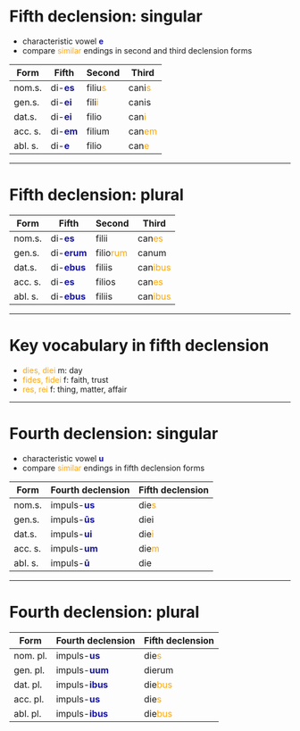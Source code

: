 

# Fifth declension: singular

- characteristic vowel **e**
- compare *similar* endings in second and third declension forms

| Form | Fifth | Second | Third | 
| --- | --- | --- | --- |
| nom.s. | di-**es** | filiu*s* | cani*s* |
| gen.s. | di-**ei** | fili*i* | canis |
| dat.s. | di-**ei** | filio | can*i* |
| acc. s. | di-**em** | filium | can*em* |
| abl. s. | di-**e** | filio | can*e* |



<style scoped>

  em {
    color: orange;
    font-style: normal;
  }
  strong {
    color: 	rgb(24, 23, 162);
  }
</style>

---

# Fifth declension: plural



| Form | Fifth | Second | Third | 
| --- | --- | --- | --- |
| nom.s. | di-**es** | filii | can*es* |
| gen.s. | di-**erum** | filio*rum* | canum |
| dat.s. | di-**ebus** | filiis | can*ibus* |
| acc. s. | di-**es** | filios | can*es* |
| abl. s. | di-**ebus** | filiis | can*ibus* |



<style scoped>

  em {
    color: orange;
    font-style: normal;
  }
  strong {
    color: 	rgb(24, 23, 162);
  }
</style>


---

# Key vocabulary in fifth declension

- *dies, diei* m: day
- *fides, fidei* f: faith, trust
- *res, rei* f: thing, matter, affair

--- 

# Fourth declension: singular

- characteristic vowel **u**
- compare *similar* endings in fifth declension forms


| Form | Fourth declension |  Fifth declension | 
| --- | --- | --- | 
| nom.s. | impuls-**us** | die*s* |
| gen.s. | impuls-**ūs** | diei |
| dat.s. | impuls-**ui** |  die*i* |
| acc. s. | impuls-**um** |  die*m* |
| abl. s. | impuls-**ū** | die |



<style scoped>

  em {
    color: orange;
    font-style: normal;
  }
  strong {
    color: 	rgb(24, 23, 162);
  }
</style>


--- 

# Fourth declension: plural



| Form | Fourth declension |  Fifth  declension | 
| --- | --- | --- |
| nom. pl. | impuls-**us** | die*s* |
| gen. pl. | impuls-**uum** | dierum |
| dat. pl. | impuls-**ibus** |  die*bus* |
| acc. pl. | impuls-**us** |  die*s* |
| abl. pl. | impuls-**ibus** | die*bus* |



<style scoped>

  em {
    color: orange;
    font-style: normal;
  }
  strong {
    color: 	rgb(24, 23, 162);
  }
</style>